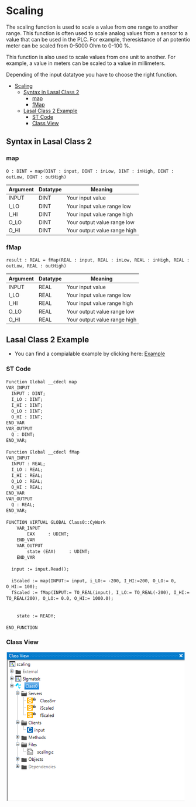 # Scaling
The scaling function is used to scale a value from one range to another range. This function is often used to scale analog values from a sensor to a value that can be used in the PLC. For example, theresistance of an potentio meter can be scaled from 0-5000 Ohm to 0-100 %.

This function is also used to scale values from one unit to another. For example, a value in meters can be scaled to a value in millimeters.

Depending of the input datatyoe you have to choose the right function.


- [Scaling](#scaling)
  - [Syntax in Lasal Class 2](#syntax-in-lasal-class-2)
    - [map](#map)
    - [fMap](#fmap)
  - [Lasal Class 2 Example](#lasal-class-2-example)
    - [ST Code](#st-code)
    - [Class View](#class-view)

## Syntax in Lasal Class 2

### map
```
Q : DINT = map(DINT : input, DINT : inLow, DINT : inHigh, DINT : outLow, DINT : outHigh)
```
| Argument | Datatype | Meaning |
| ------------- | ------------- | ------------- |
| INPUT  | DINT | Your input value |
| I_LO  | DINT  | Your input value range low  |
| I_HI  | DINT  | Your input value range high  |
| O_LO  | DINT  | Your output value range low  |
| O_HI  | DINT  | Your output value range high  |


### fMap
```
result : REAL = fMap(REAL : input, REAL : inLow, REAL : inHigh, REAL : outLow, REAL : outHigh)
```

| Argument | Datatype | Meaning |
| ------------- | ------------- | ------------- |
| INPUT  | REAL | Your input value |
| I_LO  | REAL  | Your input value range low  |
| I_HI  | REAL  | Your input value range high  |
| O_LO  | REAL  | Your output value range low  |
| O_HI  | REAL  | Your output value range high  |




## Lasal Class 2 Example
* You can find a compialable example by clicking here: [Example](https://github.com/Jumag-Dampferzeuger-GmbH/SIGMATEK-Jumag-Utils-Examples/tree/main/scaling)

### ST Code

```
Function Global __cdecl map
VAR_INPUT
  INPUT : DINT;
  I_LO : DINT;
  I_HI : DINT;
  O_LO : DINT;
  O_HI : DINT;
END_VAR
VAR_OUTPUT
  Q : DINT;
END_VAR;

Function Global __cdecl fMap
VAR_INPUT
  INPUT : REAL;
  I_LO : REAL;
  I_HI : REAL;
  O_LO : REAL;
  O_HI : REAL;
END_VAR
VAR_OUTPUT
  Q : REAL;
END_VAR;

FUNCTION VIRTUAL GLOBAL Class0::CyWork
	VAR_INPUT
		EAX 	: UDINT;
	END_VAR
	VAR_OUTPUT
		state (EAX) 	: UDINT;
	END_VAR
  
  input := input.Read();
  
  iScaled := map(INPUT:= input, i_LO:= -200, I_HI:=200, O_LO:= 0, O_HI:= 100);
  fScaled := fMap(INPUT:= TO_REAL(input), I_LO:= TO_REAL(-200), I_HI:= TO_REAL(200), O_LO:= 0.0, O_HI:= 1000.0);


	state := READY;

END_FUNCTION
```






### Class View
![Alt text](img/image-7.png)